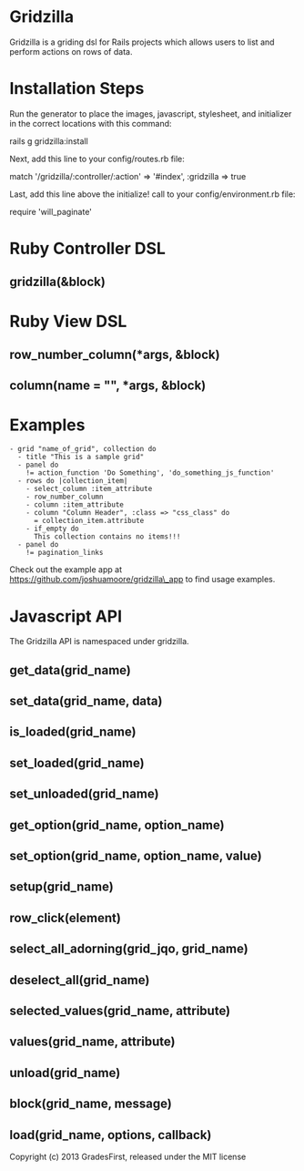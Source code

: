 Gridzilla
=========

Gridzilla is a griding dsl for Rails projects which allows users to
list and perform actions on rows of data.

Installation Steps
=======

Run the generator to place the images, javascript, stylesheet, and initializer in the
correct locations with this command:

rails g gridzilla:install

Next, add this line to your config/routes.rb file:

match '/gridzilla/:controller/:action' => '#index', :gridzilla => true

Last, add this line above the initialize! call to your config/environment.rb file:

require 'will\_paginate'

Ruby Controller DSL
=======

gridzilla(&block)
-------

Ruby View DSL
=======

row\_number\_column(\*args, &block)
-------

column(name = "", \*args, &block)
-------


Examples
=======

    - grid "name_of_grid", collection do
      - title "This is a sample grid"
      - panel do
        != action_function 'Do Something', 'do_something_js_function'
      - rows do |collection_item|
        - select_column :item_attribute
        - row_number_column
        - column :item_attribute
        - column "Column Header", :class => "css_class" do
          = collection_item.attribute
        - if_empty do
          This collection contains no items!!!
      - panel do
        != pagination_links

Check out the example app at https://github.com/joshuamoore/gridzilla\_app to
find usage examples.

Javascript API
=======
The Gridzilla API is namespaced under gridzilla.

get\_data(grid\_name)
-------

set\_data(grid\_name, data)
-------

is\_loaded(grid\_name)
-------

set\_loaded(grid\_name)
-------

set\_unloaded(grid\_name)
-------

get\_option(grid\_name, option\_name)
-------

set\_option(grid\_name, option\_name, value)
-------

setup(grid\_name)
-------

row\_click(element)
-------

select\_all\_adorning(grid\_jqo, grid\_name)
-------

deselect\_all(grid\_name)
-------

selected\_values(grid\_name, attribute)
-------

values(grid\_name, attribute)
-------

unload(grid\_name)
-------

block(grid\_name, message)
-------

load(grid\_name, options, callback)
-------

Copyright (c) 2013 GradesFirst, released under the MIT license
